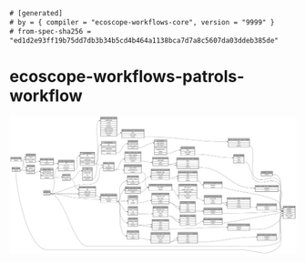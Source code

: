 ```
# [generated]
# by = { compiler = "ecoscope-workflows-core", version = "9999" }
# from-spec-sha256 = "ed1d2e93ff19b75dd7db3b34b5cd4b464a1138bca7d7a8c5607da03ddeb385de"

```
# ecoscope-workflows-patrols-workflow

![](graph.png)
